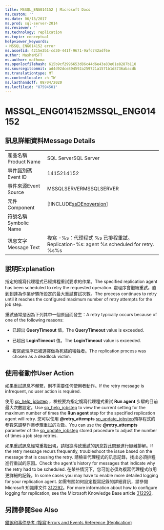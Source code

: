 ```yaml
---
title: MSSQL_ENG014152 | Microsoft Docs
ms.custom: ''
ms.date: 06/13/2017
ms.prod: sql-server-2014
ms.reviewer: ''
ms.technology: replication
ms.topic: conceptual
helpviewer_keywords:
- MSSQL_ENG014152 error
ms.assetid: 4215e2b1-cd30-441f-9671-9afc742adf6e
author: MashaMSFT
ms.author: mathoma
ms.openlocfilehash: 615b9cf2996653d86c44d6e43a83e01e8287b110
ms.sourcegitcommit: ad4d92dce894592a259721a1571b1d8736abacdb
ms.translationtype: MT
ms.contentlocale: zh-TW
ms.lasthandoff: 08/04/2020
ms.locfileid: "87594501"
---
```

# <a name="mssql_eng014152"></a><span data-ttu-id="2d1e9-102">MSSQL_ENG014152</span><span class="sxs-lookup"><span data-stu-id="2d1e9-102">MSSQL_ENG014152</span></span>
    
## <a name="message-details"></a><span data-ttu-id="2d1e9-103">訊息詳細資料</span><span class="sxs-lookup"><span data-stu-id="2d1e9-103">Message Details</span></span>  
  
|||  
|-|-|  
|<span data-ttu-id="2d1e9-104">產品名稱</span><span class="sxs-lookup"><span data-stu-id="2d1e9-104">Product Name</span></span>|<span data-ttu-id="2d1e9-105">SQL Server</span><span class="sxs-lookup"><span data-stu-id="2d1e9-105">SQL Server</span></span>|  
|<span data-ttu-id="2d1e9-106">事件識別碼</span><span class="sxs-lookup"><span data-stu-id="2d1e9-106">Event ID</span></span>|<span data-ttu-id="2d1e9-107">14152</span><span class="sxs-lookup"><span data-stu-id="2d1e9-107">14152</span></span>|  
|<span data-ttu-id="2d1e9-108">事件來源</span><span class="sxs-lookup"><span data-stu-id="2d1e9-108">Event Source</span></span>|<span data-ttu-id="2d1e9-109">MSSQLSERVER</span><span class="sxs-lookup"><span data-stu-id="2d1e9-109">MSSQLSERVER</span></span>|  
|<span data-ttu-id="2d1e9-110">元件</span><span class="sxs-lookup"><span data-stu-id="2d1e9-110">Component</span></span>|[!INCLUDE[ssDEnoversion](../../includes/ssdenoversion-md.md)]|  
|<span data-ttu-id="2d1e9-111">符號名稱</span><span class="sxs-lookup"><span data-stu-id="2d1e9-111">Symbolic Name</span></span>||  
|<span data-ttu-id="2d1e9-112">訊息文字</span><span class="sxs-lookup"><span data-stu-id="2d1e9-112">Message Text</span></span>|<span data-ttu-id="2d1e9-113">複寫 -%s：代理程式 %s 已排程重試。</span><span class="sxs-lookup"><span data-stu-id="2d1e9-113">Replication-%s: agent %s scheduled for retry.</span></span> <span data-ttu-id="2d1e9-114">%s</span><span class="sxs-lookup"><span data-stu-id="2d1e9-114">%s</span></span>|  
  
## <a name="explanation"></a><span data-ttu-id="2d1e9-115">說明</span><span class="sxs-lookup"><span data-stu-id="2d1e9-115">Explanation</span></span>  
 <span data-ttu-id="2d1e9-116">指定的複寫代理程式已經排程重試要求的作業。</span><span class="sxs-lookup"><span data-stu-id="2d1e9-116">The specified replication agent has been scheduled to retry the requested operation.</span></span> <span data-ttu-id="2d1e9-117">處理序會繼續重試，直到到達為作業步驟所設定的最大重試嘗試次數。</span><span class="sxs-lookup"><span data-stu-id="2d1e9-117">The process continues to retry until it reaches the configured maximum number of retry attempts for the job step.</span></span>  
  
 <span data-ttu-id="2d1e9-118">重試通常是因為下列其中一個原因而發生：</span><span class="sxs-lookup"><span data-stu-id="2d1e9-118">A retry typically occurs because of one of the following reasons:</span></span>  
  
-   <span data-ttu-id="2d1e9-119">已超出 **QueryTimeout** 值。</span><span class="sxs-lookup"><span data-stu-id="2d1e9-119">The **QueryTimeout** value is exceeded.</span></span>  
  
-   <span data-ttu-id="2d1e9-120">已超出 **LoginTimeout** 值。</span><span class="sxs-lookup"><span data-stu-id="2d1e9-120">The **LoginTimeout** value is exceeded.</span></span>  
  
-   <span data-ttu-id="2d1e9-121">複寫處理序已被選擇做為死結的犧牲者。</span><span class="sxs-lookup"><span data-stu-id="2d1e9-121">The replication process was chosen as a deadlock victim.</span></span>  
  
## <a name="user-action"></a><span data-ttu-id="2d1e9-122">使用者動作</span><span class="sxs-lookup"><span data-stu-id="2d1e9-122">User Action</span></span>  
 <span data-ttu-id="2d1e9-123">如果重試訊息不頻繁，則不需要任何使用者動作。</span><span class="sxs-lookup"><span data-stu-id="2d1e9-123">If the retry message is infrequent, no user action is required.</span></span>  
  
 <span data-ttu-id="2d1e9-124">使用 [sp_help_jobstep](/sql/relational-databases/system-stored-procedures/sp-help-jobstep-transact-sql) ，檢視要為指定複寫代理程式重試 **Run agent** 步驟的目前最大次數設定。</span><span class="sxs-lookup"><span data-stu-id="2d1e9-124">Use [sp_help_jobstep](/sql/relational-databases/system-stored-procedures/sp-help-jobstep-transact-sql) to view the current setting for the maximum number of times the **Run agent** step for the specified replication agent will retry.</span></span> <span data-ttu-id="2d1e9-125">您可以使用 **@retry_attempts** [sp_update_jobstep](/sql/relational-databases/system-stored-procedures/sp-update-jobstep-transact-sql)預存程式的參數來調整作業步驟重試的次數。</span><span class="sxs-lookup"><span data-stu-id="2d1e9-125">You can use the **@retry_attempts** parameter of the [sp_update_jobstep](/sql/relational-databases/system-stored-procedures/sp-update-jobstep-transact-sql) stored procedure to adjust the number of times a job step retries.</span></span>  
  
 <span data-ttu-id="2d1e9-126">如果重試訊息經常重複出現，請根據導致重試的訊息對此問題進行疑難排解。</span><span class="sxs-lookup"><span data-stu-id="2d1e9-126">If the retry message recurs frequently, troubleshoot the issue based on the message that is causing the retry.</span></span> <span data-ttu-id="2d1e9-127">請檢查代理程式的訊息記錄，找出必須排程進行重試的原因。</span><span class="sxs-lookup"><span data-stu-id="2d1e9-127">Check the agent's history for messages that indicate why the retry had to be scheduled.</span></span> <span data-ttu-id="2d1e9-128">在某些情況下，您可能必須為複寫代理程式啟用更詳細的記錄。</span><span class="sxs-lookup"><span data-stu-id="2d1e9-128">In some cases you may have to enable more detailed logging for your replication agent.</span></span> <span data-ttu-id="2d1e9-129">如需有關如何設定複寫記錄的詳細資訊，請參閱 Microsoft 知識庫文件 [312292](https://support.microsoft.com/kb/312292)。</span><span class="sxs-lookup"><span data-stu-id="2d1e9-129">For more information about how to configure logging for replication, see the Microsoft Knowledge Base article [312292](https://support.microsoft.com/kb/312292).</span></span>  
  
## <a name="see-also"></a><span data-ttu-id="2d1e9-130">另請參閱</span><span class="sxs-lookup"><span data-stu-id="2d1e9-130">See Also</span></span>  
 [<span data-ttu-id="2d1e9-131">錯誤和事件參考 &#40;複寫&#41;</span><span class="sxs-lookup"><span data-stu-id="2d1e9-131">Errors and Events Reference &#40;Replication&#41;</span></span>](errors-and-events-reference-replication.md)  
  
  
